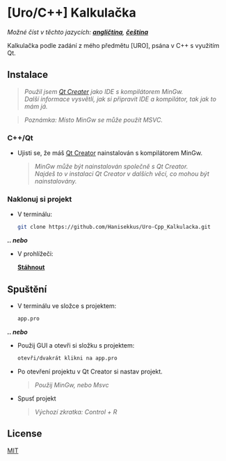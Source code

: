 # [Uro/C++] Kalkulačka

*Možné číst v těchto jazycích: [**angličtina**](https://github.com/Hanisekkus/Uro-Cpp_Kalkulacka), [**čeština**](https://github.com/Hanisekkus/Uro-Cpp_Kalkulacka/blob/master/README.cz.md)*

Kalkulačka podle zadání z mého předmětu [URO], psána v C++ s využitím Qt.

## Instalace

  >*Použil jsem [Qt Creater](https://www.qt.io/) jako IDE s kompilátorem MinGw.*<br />
  >*Další informace vysvětlí, jak si připravit IDE a kompilátor, tak jak to mám já.*

  >*Poznámka: Místo MinGw se může použít MSVC.*

### C++/Qt
* Ujisti se, že máš [Qt Creator](https://www.qt.io/) nainstalován s kompilátorem MinGw.
 
  > *MinGw může být nainstalován společně s Qt Creator.*<br />
  > *Najdeš to v instalaci Qt Creator v dalších věcí, co mohou být nainstalovány.*

### Naklonuj si projekt
* V terminálu:

   ```bash
   git clone https://github.com/Hanisekkus/Uro-Cpp_Kalkulacka.git
   ```

**_.. nebo_** 
* V prohlížeči:

   [**Stáhnout**](https://github.com/Hanisekkus/Uro-Cpp_Kalkulacka/archive/master.zip)

## Spuštění

* V terminálu ve složce s projektem:

   ```bash
   app.pro
   ```
**_.. nebo_** 
   
* Použij GUI a otevři si složku s projektem:
   
   ```bash
   otevři/dvakrát klikni na app.pro
   ```

* Po otevření projektu v Qt Creator si nastav projekt.

    >*Použij MinGw, nebo Msvc*

* Spusť projekt

    >*Výchozí zkratka: Control + R*

## License
[MIT](https://choosealicense.com/licenses/mit/)
